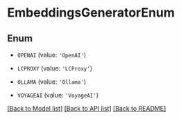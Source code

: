 # EmbeddingsGeneratorEnum


## Enum

* `OPENAI` (value: `'OpenAI'`)

* `LCPROXY` (value: `'LCProxy'`)

* `OLLAMA` (value: `'Ollama'`)

* `VOYAGEAI` (value: `'VoyageAI'`)

[[Back to Model list]](../README.md#documentation-for-models) [[Back to API list]](../README.md#documentation-for-api-endpoints) [[Back to README]](../README.md)
